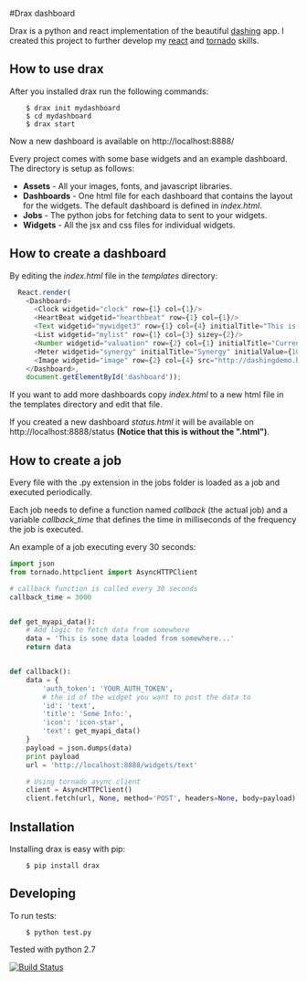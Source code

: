 #Drax dashboard

Drax is a python and react implementation of the beautiful [dashing](http://shopify.github.io/dashing/) app. I created this project to further develop my [react](http://facebook.github.io/react/index.html) and  [tornado](http://www.tornadoweb.org/) skills.

## How to use drax
After you installed drax run the following commands:

```
    $ drax init mydashboard
    $ cd mydashboard
    $ drax start
```

Now a new dashboard is available on http://localhost:8888/


Every project comes with some base widgets and an example dashboard. The directory is setup as follows:

* **Assets** - All your images, fonts, and javascript libraries.
* **Dashboards** - One html file for each dashboard that contains the layout for the widgets. The default dashboard is defined in *index.html*.
* **Jobs** - The python jobs for fetching data to sent to your widgets.
* **Widgets** - All the jsx and css files for individual widgets.


## How to create a dashboard
By editing the *index.html* file in the *templates* directory: 

```javascript
  React.render(
    <Dashboard>
      <Clock widgetid="clock" row={1} col={1}/>
      <HeartBeat widgetid="hearthbeat" row={1} col={1}/>
      <Text widgetid="mywidget3" row={1} col={4} initialTitle="This is the title" initialText="This is my initial text...."/>
      <List widgetid="mylist" row={1} col={3} sizey={2}/>
      <Number widgetid="valuation" row={2} col={1} initialTitle="Current valuation" initialInfo="In billions"/>
      <Meter widgetid="synergy" initialTitle="Synergy" initialValue={10} min={0} max={100} row={2} col={2}/>
      <Image widgetid="image" row={2} col={4} src="http://dashingdemo.herokuapp.com/assets/logo.png"/>
    </Dashboard>,
    document.getElementById('dashboard'));
```

If you want to add more dashboards copy *index.html* to a new html file in the templates directory and edit that file.

If you created a new dashboard *status.html* it will be available on http://localhost:8888/status **(Notice that this is without the ".html")**.


## How to create a job
Every file with the .py extension in the jobs folder is loaded as a job and executed periodically. 

Each job needs to define a function named *callback* (the actual job) and a variable *callback_time* that defines the time in milliseconds of the frequency the job is executed.

An example of a job executing every 30 seconds:
```python
import json
from tornado.httpclient import AsyncHTTPClient

# callback function is called every 30 seconds
callback_time = 3000


def get_myapi_data():
    # Add logic to fetch data from somewhere
    data = 'This is some data loaded from somewhere...'
    return data


def callback():
    data = {
        'auth_token': 'YOUR_AUTH_TOKEN',
        # the id of the widget you want to post the data to
        'id': 'text',
        'title': 'Some Info:',
        'icon': 'icon-star',
        'text': get_myapi_data()
    }
    payload = json.dumps(data)
    print payload
    url = 'http://localhost:8888/widgets/text'

    # Using tornado async client
    client = AsyncHTTPClient()
    client.fetch(url, None, method='POST', headers=None, body=payload)
```



## Installation
Installing drax is easy with pip:

```
    $ pip install drax
```

## Developing
To run tests:
```
    $ python test.py
```
Tested with python 2.7

[![Build Status](https://travis-ci.org/tax/drax.svg?branch=master)](https://travis-ci.org/tax/drax)